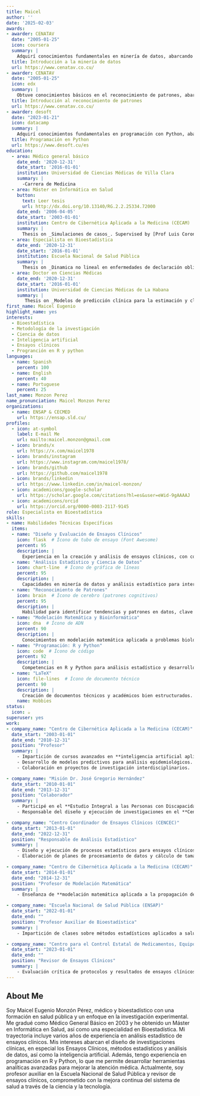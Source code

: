 ```yaml
---
title: Maicel
author: ''
date: '2025-02-03'
awards:
- awarder: CENATAV
  date: "2005-01-25"
  icon: coursera
  summary: |
    Adquirí conocimientos fundamentales en minería de datos, abarcando la identificación de patrones y tendencias en grandes volúmenes de información. Me familiaricé con las tendencias tecnológicas clave que impulsan el aprendizaje profundo, incluyendo técnicas de clasificación supervisada (árboles de decisión, K-NN) y agrupamiento (K-Means, DBScan). Desarrollé habilidades en la construcción, entrenamiento y aplicación de modelos de redes bayesianas, utilizando métricas como precisión, exhaustividad (recall) y F1-score para evaluar su rendimiento. Finalmente, apliqué estas técnicas en proyectos personales, utilizando R y Python para análisis avanzados.
  title: Introducción a la minería de datos
  url: https://www.cenatav.co.cu/
- awarder: CENATAV
  date: "2005-01-25"
  icon: edx
  summary: |
    Obtuve conocimientos básicos en el reconocimiento de patrones, abarcando la clasificación de patrones por funciones de distancia y similitud, así como técnicas de clasificación no paramétricas. Me familiaricé con la selección y extracción de características, el diseño de funciones discriminantes lineales y los conceptos básicos de probabilidad aplicados al campo. Desarrollé habilidades en el aprendizaje no supervisado y el agrupamiento, explorando algoritmos como K-medias, LBG e Isodata. Finalmente, comprendí los fundamentos del reconocimiento de patrones sintácticos, incluyendo la teoría de lenguajes formales y las gramáticas de reconocimiento.
  title: Introducción al reconocimiento de patrones
  url: https://www.cenatav.co.cu/
- awarder: desoft
  date: "2023-01-21"
  icon: datacamp
  summary: |
    Adquirí conocimientos fundamentales en programación con Python, abarcando la sintaxis básica del lenguaje, operadores, estructuras de control y otros recursos esenciales. Me familiaricé con el uso de estructuras de datos como cadenas, listas, tuplas, conjuntos y diccionarios, y aprendí a manipularlas eficientemente. Desarrollé habilidades en la organización modular del código utilizando funciones, clases, módulos y paquetes, así como en la implementación de programas bajo el paradigma orientado a objetos. Finalmente, adquirí experiencia en el tratamiento de errores y excepciones en Python, lo que me permite desarrollar aplicaciones más robustas y confiables.
  title: Programación en Python
  url: https://www.desoft.cu/es
education:
  - area: Médico general básico
    date_end: '2020-12-31'
    date_start: '2016-01-01'
    institution: Universidad de Ciencias Médicas de Villa Clara
    summary: |
      -Carrera de Medicina
  - area: Máster en Informática en Salud
    button:
      text: Leer tesis
      url: http://dx.doi.org/10.13140/RG.2.2.25334.72000
    date_end: '2006-04-05'
    date_start: '2003-01-01'
    institution: Centro de Cibernética Aplicada a la Medicina (CECAM)
    summary: |
      Thesis on _Simulaciones de casos_. Supervised by [Prof Luis Corona]. 
  - area: Especialista en Bioestadística
    date_end: '2020-12-31'
    date_start: '2016-01-01'
    institution: Escuela Nacional de Salud Pública
    summary: |
      Thesis on _Dinamica no lineal en enfermedades de declaración obligatorias_. Supervised by [Prof Herdandez Cáceres]. 
  - area: Doctor en Ciencias Médicas
    date_end: '2020-12-31'
    date_start: '2016-01-01'
    institution: Universidad de Ciencias Médicas de La Habana
    summary: |
       Thesis on _Modelos de predicción clínica para la estimación y clasificación del riesgo de muerte con COVID-19 _.
first_name: Maicel Eugenio
highlight_name: yes
interests:
  - Bioestadística
  - Metodología de la investigación
  - Ciencia de datos
  - Inteligencia artificial
  - Ensayos clínicos
  - Progranción en R y python
languages:
  - name: Spanish
    percent: 100
  - name: English
    percent: 40
  - name: Portuguese
    percent: 25
last_name: Monzon Perez
name_pronunciation: Maicel Monzon Perez
organizations:
  - name: ENSAP & CECMED
    url: https://ensap.sld.cu/
profiles:
  - icon: at-symbol
    label: E-mail Me
    url: mailto:maicel.monzon@gmail.com
  - icon: brands/x
    url: https://x.com/maicel1978
  - icon: brands/instagram
    url: https://www.instagram.com/maicel1978/
  - icon: brands/github
    url: https://github.com/maicel1978
  - icon: brands/linkedin
    url: https://www.linkedin.com/in/maicel-monzon/
  - icon: academicons/google-scholar
    url: https://scholar.google.com/citations?hl=es&user=eWid-9gAAAAJ
  - icon: academicons/orcid
    url: https://orcid.org/0000-0003-2117-9145
role: Especialista en Bioestadística
skills:
- name: Habilidades Técnicas Específicas
  items:
  - name: "Diseño y Evaluación de Ensayos Clínicos"
    icon: flask  # Ícono de tubo de ensayo (Font Awesome)
    percent: 95
    description: |
      Experiencia en la creación y análisis de ensayos clínicos, con comprensión profunda de metodologías de investigación médica.
  - name: "Análisis Estadístico y Ciencia de Datos"
    icon: chart-line  # Ícono de gráfica de líneas
    percent: 95
    description: |
      Capacidades en minería de datos y análisis estadístico para interpretar datos complejos en investigaciones médicas.
  - name: "Reconocimiento de Patrones"
    icon: brain  # Ícono de cerebro (patrones cognitivos)
    percent: 95
    description: |
      Habilidad para identificar tendencias y patrones en datos, clave para análisis epidemiológicos.
  - name: "Modelación Matemática y Bioinformática"
    icon: dna  # Ícono de ADN
    percent: 90
    description: |
      Conocimientos en modelación matemática aplicada a problemas biológicos y epidemiológicos.
  - name: "Programación: R y Python"
    icon: code  # Ícono de código
    percent: 92
    description: |
      Competencias en R y Python para análisis estadístico y desarrollo de software en salud.
  - name: "LaTeX"
    icon: file-lines  # Ícono de documento técnico
    percent: 90
    description: |
      Creación de documentos técnicos y académicos bien estructurados.
    name: Hobbies
status:
  icon: ☕️
superuser: yes
work:
- company_name: "Centro de Cibernética Aplicada a la Medicina (CECAM)"
  date_start: "2003-01-01"
  date_end: "2010-12-31"
  position: "Profesor"
  summary: |
    - Impartición de cursos avanzados en **inteligencia artificial aplicada a ciencias de la salud**.
    - Desarrollo de modelos predictivos para análisis epidemiológicos.
    - Colaboración en proyectos de investigación interdisciplinarios.

- company_name: "Misión Dr. José Gregorio Hernández"
  date_start: "2010-01-01"
  date_end: "2013-12-31"
  position: "Colaborador"
  summary: |
    - Participé en el **Estudio Integral a las Personas con Discapacidad en Venezuela**.
    - Responsable del diseño y ejecución de investigaciones en el **Centro Nacional de Genética**.

- company_name: "Centro Coordinador de Ensayos Clínicos (CENCEC)"
  date_start: "2013-01-01"
  date_end: "2022-12-31"
  position: "Responsable de Análisis Estadístico"
  summary: |
    - Diseño y ejecución de procesos estadísticos para ensayos clínicos.
    - Elaboración de planes de procesamiento de datos y cálculo de tamaños de muestra.

- company_name: "Centro de Cibernética Aplicada a la Medicina (CECAM)"
  date_start: "2014-01-01"
  date_end: "2014-12-31"
  position: "Profesor de Modelación Matemática"
  summary: |
    - Enseñanza de **modelación matemática aplicada a la propagación de epidemias**.

- company_name: "Escuela Nacional de Salud Pública (ENSAP)"
  date_start: "2022-01-01"
  date_end: ""
  position: "Profesor Auxiliar de Bioestadística"
  summary: |
    - Impartición de clases sobre métodos estadísticos aplicados a salud pública.

- company_name: "Centro para el Control Estatal de Medicamentos, Equipos y Dispositivos Médicos (CECMED)"
  date_start: "2023-01-01"
  date_end: ""
  position: "Revisor de Ensayos Clínicos"
  summary: |
    - Evaluación crítica de protocolos y resultados de ensayos clínicos.
---
```


## About Me

Soy Maicel Eugenio Monzón Pérez, médico y bioestadístico con una formación en salud pública y un enfoque en la investigación experimental. Me gradué como Médico General Básico en 2003 y he obtenido un Máster en Informática en Salud, así como una especialidad en Bioestadística. Mi trayectoria incluye varios años de experiencia en análisis estadístico de ensayos clínicos.
Mis intereses abarcan el diseño de investigaciones clínicas, en especial los Ensayos Clínicos, métodos estadísticos y análisis de datos, así como la inteligencia artificial. Además, tengo experiencia en programación en R y Python, lo que me permite desarrollar herramientas analíticas avanzadas para mejorar la atención médica. Actualmente, soy profesor auxiliar en la Escuela Nacional de Salud Pública y revisor de ensayos clínicos, comprometido con la mejora continua del sistema de salud a través de la ciencia y la tecnología.